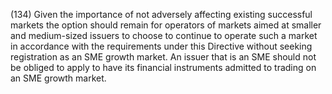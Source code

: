 (134) Given the importance of not adversely affecting existing successful markets the option should remain for operators of markets aimed at smaller and medium-sized issuers to choose to continue to operate such a market in accordance with the requirements under this Directive without seeking registration as an SME growth market. An issuer that is an SME should not be obliged to apply to have its financial instruments admitted to trading on an SME growth market.